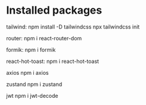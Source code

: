 # Installed packages

tailwind:
npm install -D tailwindcss
npx tailwindcss init

router:
npm i react-router-dom

formik:
npm i formik

react-hot-toast:
npm i react-hot-toast

axios
npm i axios

zustand
npm i zustand

jwt
npm i jwt-decode
